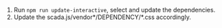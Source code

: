 1. Run `npm run update-interactive`, select and update the dependencies. 
2. Update the scada.js/vendor*/DEPENDENCY/*.css accordingly. 
